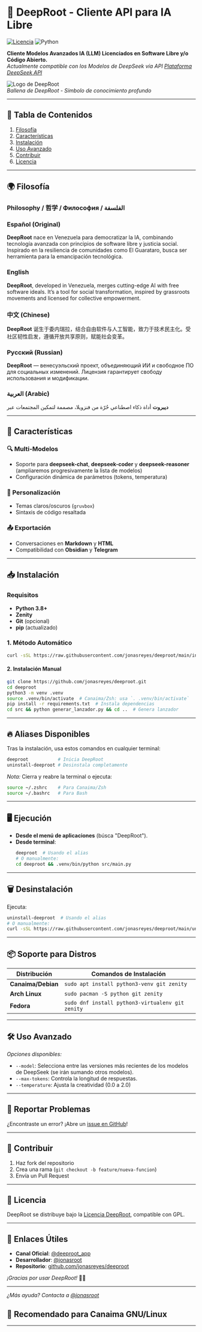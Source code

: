 # 🌊 DeepRoot - Cliente API para IA Libre  
[![Licencia](https://img.shields.io/badge/Licencia-DeepRoot_LSS-blue)](LICENSE)
![Python](https://img.shields.io/badge/Python-3.8%2B-green)

**Cliente Modelos Avanzados IA (LLM) Licenciados en Software Libre y/o Código Abierto.**  
*Actualmente compatible con los Modelos de DeepSeek vía API [Plataforma DeepSeek API](https://platform.deepseek.com/)*  

![Logo de DeepRoot](src/assets/images/deeproot.png)  
*Ballena de DeepRoot - Símbolo de conocimiento profundo*  

---

## 📌 Tabla de Contenidos
1. [Filosofía](#-filosofía)
2. [Características](#-características)
3. [Instalación](#-instalación)
4. [Uso Avanzado](#-uso-avanzado)
5. [Contribuir](#-contribuir)
6. [Licencia](#-licencia)

---

## 🌍 Filosofía
### Philosophy / 哲学 / Философия / الفلسفة  

### Español (Original)  
**DeepRoot** nace en Venezuela para democratizar la IA, combinando tecnología avanzada con principios de software libre y justicia social. Inspirado en la resiliencia de comunidades como El Guarataro, busca ser herramienta para la emancipación tecnológica.  

### English  
**DeepRoot**, developed in Venezuela, merges cutting-edge AI with free software ideals. It’s a tool for social transformation, inspired by grassroots movements and licensed for collective empowerment.  

### 中文 (Chinese)  
**DeepRoot** 诞生于委内瑞拉，结合自由软件与人工智能，致力于技术民主化。受社区韧性启发，遵循开放共享原则，赋能社会变革。  

### Русский (Russian)  
**DeepRoot** — венесуэльский проект, объединяющий ИИ и свободное ПО для социальных изменений. Лицензия гарантирует свободу использования и модификации.  

### العربية (Arabic)  
**ديبروت** أداة ذكاء اصطناعي حُرّة من فنزويلا، مصممة لتمكين المجتمعات عبر 

---

## 🚀 Características  

### 🔍 Multi-Modelos  
- Soporte para **deepseek-chat**, **deepseek-coder** y **deepseek-reasoner** (ampliaremos progresivamente la lista de modelos) 
- Configuración dinámica de parámetros (tokens, temperatura)  

### 🎨 Personalización  
- Temas claros/oscuros (`gruvbox`)  
- Sintaxis de código resaltada  

### 📤 Exportación  
- Conversaciones en **Markdown** y **HTML**  
- Compatibilidad con **Obsidian** y **Telegram**  

---

## 📥 Instalación  

### Requisitos  
- **Python 3.8+**  
- **Zenity**  
- **Git** (opcional)  
- **pip** (actualizado)

### 1. Método Automático  
```bash
curl -sSL https://raw.githubusercontent.com/jonasreyes/deeproot/main/install.sh | bash
```

#### 2. Instalación Manual  
```bash
git clone https://github.com/jonasreyes/deeproot.git
cd deeproot
python3 -m venv .venv
source .venv/bin/activate  # Canaima/Zsh: usa `. .venv/bin/activate`
pip install -r requirements.txt  # Instala dependencias
cd src && python generar_lanzador.py && cd ..  # Genera lanzador
```

---

## 🔥 Aliases Disponibles  
Tras la instalación, usa estos comandos en cualquier terminal:  
```bash
deeproot           # Inicia DeepRoot
uninstall-deeproot # Desinstala completamente
```  
*Nota:* Cierra y reabre la terminal o ejecuta:  
```bash
source ~/.zshrc    # Para Canaima/Zsh
source ~/.bashrc   # Para Bash
```

---

## 🖥️ Ejecución  
- **Desde el menú de aplicaciones** (búsca "DeepRoot").  
- **Desde terminal**:  
  ```bash
  deeproot  # Usando el alias
  # O manualmente:
  cd deeproot && .venv/bin/python src/main.py
  ```

---

## 🗑️ Desinstalación  
Ejecuta:  
```bash
uninstall-deeproot  # Usando el alias
# O manualmente:
curl -sSL https://raw.githubusercontent.com/jonasreyes/deeproot/main/uninstall.sh | bash
```

---

## 📦 Soporte para Distros  
| Distribución       | Comandos de Instalación       |  
|--------------------|-------------------------------|  
| **Canaima/Debian** | `sudo apt install python3-venv git zenity` |  
| **Arch Linux**     | `sudo pacman -S python git zenity`   |  
| **Fedora**         | `sudo dnf install python3-virtualenv git zenity` |  

---

## 🛠 Uso Avanzado
*Opciones disponibles:*
- `--model`: Selecciona entre las versiones más recientes de los modelos de DeepSeek (se irán sumando otros modelos).
- `--max-tokens`: Controla la longitud de respuestas.
- `--temperature`: Ajusta la creatividad (0.0 a 2.0)

---

## 🐛 Reportar Problemas  
¿Encontraste un error? ¡Abre un [issue en GitHub](https://github.com/jonasreyes/deeproot/issues)! 

---

## 🤝 Contribuir
1. Haz fork del repositorio
2. Crea una rama (`git checkout -b feature/nueva-funcion`)
3. Envía un Pull Request
 

---

## 📜 Licencia  
DeepRoot se distribuye bajo la [Licencia DeepRoot](LICENSE), compatible con GPL.  

---

## 🔗 Enlaces Útiles  
- **Canal Oficial**: [@deeproot_app](https://t.me/deeproot_app)  
- **Desarrollador**: [@jonasroot](https://t.me/jonasroot)  
- **Repositorio**: [github.com/jonasreyes/deeproot](https://github.com/jonasreyes/deeproot)  

*¡Gracias por usar DeepRoot!* 🐋💙  

---

*¿Más ayuda? Contacta a [@jonasroot](https://t.me/jonasroot)*

## 🐧 Recomendado para Canaima GNU/Linux

---
